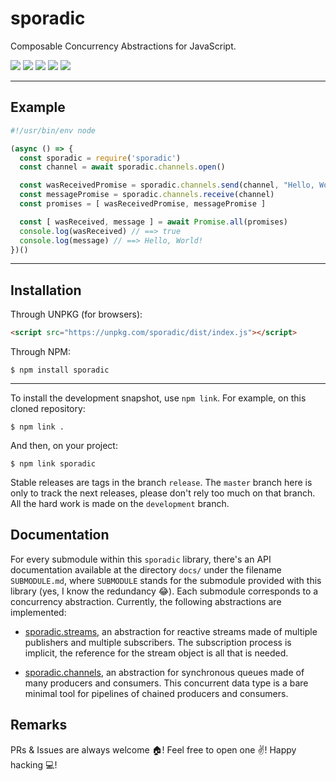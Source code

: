 # sporadic

Composable Concurrency Abstractions for JavaScript.

<a href="https://travis-ci.com/marcoonroad/sporadic"><img src="https://img.shields.io/travis/com/marcoonroad/sporadic.svg?style=flat-square&logo=travis"/></a>
<a href="https://gitlab.com/marcoonroad/sporadic/pipelines"><img src="https://img.shields.io/gitlab/pipeline/marcoonroad/sporadic.svg?style=flat-square&logo=gitlab"/></a>
<a href="https://coveralls.io/github/marcoonroad/sporadic?branch=master">
<img src="https://img.shields.io/coveralls/github/marcoonroad/sporadic.svg?style=flat-square"/></a>
<a href="https://www.npmjs.com/package/sporadic"><img src="https://img.shields.io/npm/dw/sporadic.svg?style=flat-square&logo=npm"/></a>
<a href="https://github.com/marcoonroad/sporadic/blob/master/LICENSE"><img src="https://img.shields.io/github/license/marcoonroad/sporadic.svg?style=flat-square&logo=github"/></a>

---

## Example

```javascript
#!/usr/bin/env node

(async () => {
  const sporadic = require('sporadic')
  const channel = await sporadic.channels.open()

  const wasReceivedPromise = sporadic.channels.send(channel, "Hello, World!")
  const messagePromise = sporadic.channels.receive(channel)
  const promises = [ wasReceivedPromise, messagePromise ]

  const [ wasReceived, message ] = await Promise.all(promises)
  console.log(wasReceived) // ==> true
  console.log(message) // ==> Hello, World!
})()
```

---

## Installation

Through UNPKG (for browsers):

```html
<script src="https://unpkg.com/sporadic/dist/index.js"></script>
```

Through NPM:

```shell
$ npm install sporadic
```

---

To install the development snapshot, use `npm link`.
For example, on this cloned repository:

```shell
$ npm link .
```

And then, on your project:

```shell
$ npm link sporadic
```

Stable releases are tags in the branch `release`. The `master` branch here is
only to track the next releases, please don't rely too much on that branch. All
the hard work is made on the `development` branch.

## Documentation

For every submodule within this `sporadic` library, there's an API documentation
available at the directory `docs/` under the filename `SUBMODULE.md`, where
`SUBMODULE` stands for the submodule provided with this library (yes, I know the
redundancy :joy:). Each submodule corresponds to a concurrency abstraction.
Currently, the following abstractions are implemented:

- [sporadic.streams][1], an abstraction for reactive streams made of multiple
  publishers and multiple subscribers. The subscription process is implicit,
  the reference for the stream object is all that is needed.
- [sporadic.channels][2], an abstraction for synchronous queues made of many
  producers and consumers. This concurrent data type is a bare minimal tool for
  pipelines of chained producers and consumers.

  [1]: https://marcoonroad.github.io/sporadic/streams
  [2]: https://marcoonroad.github.io/sporadic/channels

## Remarks

PRs & Issues are always welcome :house:! Feel free to open one :v:!
Happy hacking :computer:!
